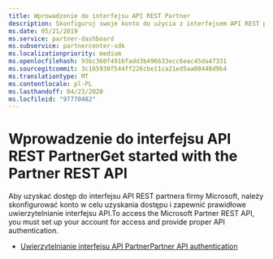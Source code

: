 ```yaml
---
title: Wprowadzenie do interfejsu API REST Partner
description: Skonfiguruj swoje konto do użycia z interfejsem API REST partnera.
ms.date: 05/21/2019
ms.service: partner-dashboard
ms.subservice: partnercenter-sdk
ms.localizationpriority: medium
ms.openlocfilehash: 93bc360f4916fadd3b496633ecc6eac45da47331
ms.sourcegitcommit: 3c165938f544ff226cbe11ca21ed5aa00448d9b4
ms.translationtype: MT
ms.contentlocale: pl-PL
ms.lasthandoff: 04/23/2020
ms.locfileid: "97770482"
---
```

# <a name="get-started-with-the-partner-rest-api"></a><span data-ttu-id="37273-103">Wprowadzenie do interfejsu API REST Partner</span><span class="sxs-lookup"><span data-stu-id="37273-103">Get started with the Partner REST API</span></span>

<span data-ttu-id="37273-104">Aby uzyskać dostęp do interfejsu API REST partnera firmy Microsoft, należy skonfigurować konto w celu uzyskania dostępu i zapewnić prawidłowe uwierzytelnianie interfejsu API.</span><span class="sxs-lookup"><span data-stu-id="37273-104">To access the Microsoft Partner REST API, you must set up your account for access and provide proper API authentication.</span></span>

* [<span data-ttu-id="37273-105">Uwierzytelnianie interfejsu API Partner</span><span class="sxs-lookup"><span data-stu-id="37273-105">Partner API authentication</span></span>](api-authentication.md)
